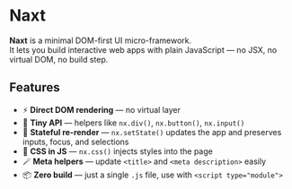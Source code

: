 # Naxt

**Naxt** is a minimal DOM-first UI micro-framework.  
It lets you build interactive web apps with plain JavaScript — no JSX, no virtual DOM, no build step.

## Features

- ⚡ **Direct DOM rendering** — no virtual layer  
- 🧩 **Tiny API** — helpers like `nx.div()`, `nx.button()`, `nx.input()`  
- 🔁 **Stateful re-render** — `nx.setState()` updates the app and preserves inputs, focus, and selections  
- 🎨 **CSS in JS** — `nx.css()` injects styles into the page  
- 🪄 **Meta helpers** — update `<title>` and `<meta description>` easily  
- 📦 **Zero build** — just a single `.js` file, use with `<script type="module">`
